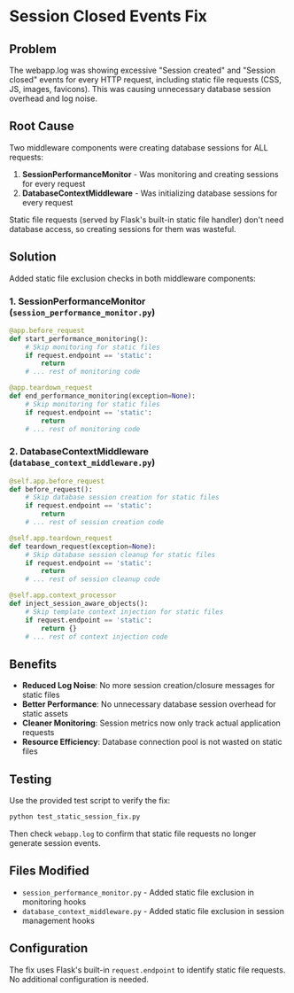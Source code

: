 # Session Closed Events Fix

## Problem
The webapp.log was showing excessive "Session created" and "Session closed" events for every HTTP request, including static file requests (CSS, JS, images, favicons). This was causing unnecessary database session overhead and log noise.

## Root Cause
Two middleware components were creating database sessions for ALL requests:

1. **SessionPerformanceMonitor** - Was monitoring and creating sessions for every request
2. **DatabaseContextMiddleware** - Was initializing database sessions for every request

Static file requests (served by Flask's built-in static file handler) don't need database access, so creating sessions for them was wasteful.

## Solution
Added static file exclusion checks in both middleware components:

### 1. SessionPerformanceMonitor (`session_performance_monitor.py`)
```python
@app.before_request
def start_performance_monitoring():
    # Skip monitoring for static files
    if request.endpoint == 'static':
        return
    # ... rest of monitoring code

@app.teardown_request  
def end_performance_monitoring(exception=None):
    # Skip monitoring for static files
    if request.endpoint == 'static':
        return
    # ... rest of monitoring code
```

### 2. DatabaseContextMiddleware (`database_context_middleware.py`)
```python
@self.app.before_request
def before_request():
    # Skip database session creation for static files
    if request.endpoint == 'static':
        return
    # ... rest of session creation code

@self.app.teardown_request
def teardown_request(exception=None):
    # Skip database session cleanup for static files  
    if request.endpoint == 'static':
        return
    # ... rest of session cleanup code

@self.app.context_processor
def inject_session_aware_objects():
    # Skip template context injection for static files
    if request.endpoint == 'static':
        return {}
    # ... rest of context injection code
```

## Benefits
- **Reduced Log Noise**: No more session creation/closure messages for static files
- **Better Performance**: No unnecessary database session overhead for static assets
- **Cleaner Monitoring**: Session metrics now only track actual application requests
- **Resource Efficiency**: Database connection pool is not wasted on static files

## Testing
Use the provided test script to verify the fix:
```bash
python test_static_session_fix.py
```

Then check `webapp.log` to confirm that static file requests no longer generate session events.

## Files Modified
- `session_performance_monitor.py` - Added static file exclusion in monitoring hooks
- `database_context_middleware.py` - Added static file exclusion in session management hooks

## Configuration
The fix uses Flask's built-in `request.endpoint` to identify static file requests. No additional configuration is needed.